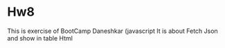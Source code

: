 # Hw8
This is exercise of BootCamp Daneshkar (javascript
It is about Fetch Json and show in table Html
